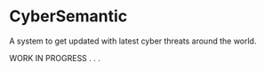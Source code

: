# CyberSemantic
A system to get updated with latest cyber threats around the world. 


WORK IN PROGRESS . . . 
